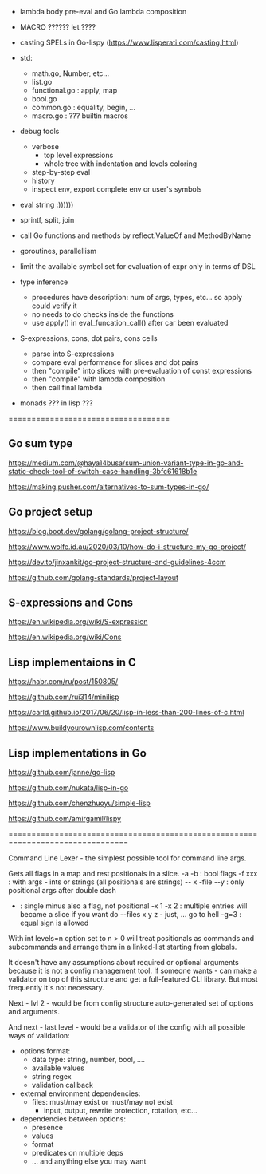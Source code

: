 


- lambda body pre-eval and Go lambda composition





- MACRO ?????? let ????

- casting SPELs in Go-lispy (https://www.lisperati.com/casting.html)



- std:
  - math.go, Number, etc...
  - list.go
  - functional.go : apply, map
  - bool.go
  - common.go : equality, begin, ...
  - macro.go : ??? builtin macros

- debug tools
  - verbose
    - top level expressions
    - whole tree with indentation and levels coloring
  - step-by-step eval
  - history
  - inspect env, export complete env or user's symbols


- eval string :))))))
- sprintf, split, join




- call Go functions and methods by reflect.ValueOf and MethodByName

- goroutines, parallellism

- limit the available symbol set for evaluation of expr only in terms of DSL


- type inference
  - procedures have description: num of args, types, etc... so apply could verify it
  - no needs to do checks inside the functions
  - use apply() in eval_funcation_call() after car been evaluated


- S-expressions, cons, dot pairs, cons cells
  - parse into S-expressions
  - compare eval performance for slices and dot pairs
  - then "compile" into slices with pre-evaluation of const expressions
  - then "compile" with lambda composition
  - then call final lambda

- monads ??? in lisp ???




===================================



## Go sum type

https://medium.com/@haya14busa/sum-union-variant-type-in-go-and-static-check-tool-of-switch-case-handling-3bfc61618b1e

https://making.pusher.com/alternatives-to-sum-types-in-go/


## Go project setup

https://blog.boot.dev/golang/golang-project-structure/

https://www.wolfe.id.au/2020/03/10/how-do-i-structure-my-go-project/

https://dev.to/jinxankit/go-project-structure-and-guidelines-4ccm

https://github.com/golang-standards/project-layout


## S-expressions and Cons

https://en.wikipedia.org/wiki/S-expression

https://en.wikipedia.org/wiki/Cons


## Lisp implementaions in C

https://habr.com/ru/post/150805/

https://github.com/rui314/minilisp

https://carld.github.io/2017/06/20/lisp-in-less-than-200-lines-of-c.html

https://www.buildyourownlisp.com/contents


## Lisp implementations in Go

https://github.com/janne/go-lisp

https://github.com/nukata/lisp-in-go

https://github.com/chenzhuoyu/simple-lisp

https://github.com/amirgamil/lispy


================================================================================


Command Line Lexer - the simplest possible tool for command line args.

Gets all flags in a map and rest positionals in a slice.
-a -b : bool flags
-f xxx : with args - ints or strings (all positionals are strings)
-- x -file --y : only positional args after double dash
- : single minus also a flag, not positional
-x 1 -x 2 : multiple entries will became a slice
  if you want do --files x y z - just, ... go to hell
-g=3 : equal sign is allowed

With int levels=n option set to n > 0 will treat positionals as commands and subcommands
and arrange them in a linked-list starting from globals.

It doesn't have any assumptions about required or optional arguments
because it is not a config management tool.
If someone wants - can make a validator on top of this structure
and get a full-featured CLI library.
But most frequently it's not necessary.

Next - lvl 2 - would be from config structure auto-generated set of options and arguments.

And next - last level - would be a validator of the config with all possible ways of validation:
- options format:
  - data type: string, number, bool, ....
  - available values
  - string regex
  - validation callback
- external environment dependencies:
  - files: must/may exist or must/may not exist
    - input, output, rewrite protection, rotation, etc...
- dependencies between options:
  - presence
  - values
  - format
  - predicates on multiple deps
  - ... and anything else you may want


